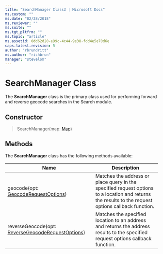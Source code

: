 ```yaml
---
title: "SearchManager Class3 | Microsoft Docs"
ms.custom: ""
ms.date: "02/28/2018"
ms.reviewer: ""
ms.suite: ""
ms.tgt_pltfrm: ""
ms.topic: "article"
ms.assetid: 0dd62d20-e99c-4c44-9e38-fdd4e5e70d6e
caps.latest.revision: 5
author: "rbrundritt"
ms.author: "richbrun"
manager: "stevelom"
---
```

# SearchManager Class

The **SearchManager** class is the primary class used for performing forward and reverse geocode searches in the Search module. 

## Constructor

> SearchManager(map: [Map](../v8-web-control/map-class.md))

## Methods

The **SearchManager** class has the following methods available:

Name                                          | Description
--------------------------------------------- | ------------------------
geocode(opt: [GeocodeRequestOptions](../v8-web-control/geocoderequestoptions-object.md))                  | Matches the address or place query in the specified request options to a location and returns the results to the request options callback function.
reverseGeocode(opt: [ReverseGeocodeRequestOptions](../v8-web-control/reversegeocoderequestoptions-object.md))    | Matches the specified location to an address and returns the address results to the specified request options callback function.

